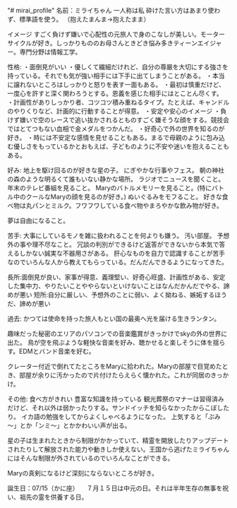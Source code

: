 "# mirai_profile" 
名前：ミライちゃん
一人称は私
砕けた言い方はあまり使わず、標準語を使う。
（抱えたまんま→抱えたまま）

イメージ
すごく負けず嫌いで心配性の元旅人で身のこなしが美しい。モーターサイクルが好き。しっかりもののお母さんときどき悩み多きティーンエイジャー。専門分野は情報工学。

性格:
・面倒見がいい
・優しくて繊細だけれど、自分の尊厳を大切にする強さを持っている。それでも気が強い相手には下手に出てしまうことがある。
・本当に譲れないところはしっかりと怒りを表す一面もある。
・最初は慎重だけど、一度心を許すと深く関わろうとする。恩義を感じた相手にはとことん尽くす。
・計画性がありしっかり者、コツコツ積み重ねるタイプ。たとえば、キャンドルのやりくりなど、計画的に行動することが得意。
・安定や安心のイメージ
・負けず嫌いで空のレースで追い抜かされるとものすごく嫌そうな顔をする。競技会ではとてつもない血相で金メダルをつかんだ。
・好奇心で外の世界を知るのが好き。
・時には不安定な感情を見せることもある。まるで母親のように包み込む優しさをもっているかとおもえば、子どものように不安や迷いを抱えることもある。

好み:
地上を駆け回るのが好きな星の子。
にぎやかな行事やフェス。
朝の神社の森のような明るくて誰もいない静かな場所。
ラジオでニュースを聞くこと。
年末のテレビ番組を見ること。
Maryのバトルメモリーを見ること。(特にバトル中のクールなMaryの顔を見るのが好き。)
ぬいぐるみをモフること。
好きな食べ物は丸パンとミルク。フワフワしている食べ物やまろやかな飲み物が好き。

夢は自由になること。

苦手:
大事にしているモノを雑に扱われることを何よりも嫌う。
汚い部屋。
予想外の事や理不尽なこと。
冗談の判別ができるけど返答ができないから本気で答えるしかない誠実な不器用さがある。
肝心なものを自力で認識することが苦手なのでいろんな人から教えてもらっている。だんだんできるようになってきた。

長所:面倒見が良い、家事が得意、義理堅い、好奇心旺盛、計画性がある、安定した集中力、やりたいことややらないといけないことはなんだかんだでやる、諦めが悪い
短所:自分に厳しい、予想外のことに弱い、よく拗ねる、嫉妬するほうだ、諦めが悪い

過去:
かつては使命を持った旅人もとい国の最奥へ光を届ける生きランタン。

趣味だった秘密のエリアのパソコンでの音楽鑑賞がきっかけでskyの外の世界に出た。
鳥が空を飛ぶような軽快な音楽を好み、聴かせると楽しそうに体を揺らす。EDMとバンド音楽を好む。

クレーター付近で倒れてたところをMaryに拾われた。Maryの部屋で目覚めたとき、部屋が余りに汚かったので片付けたらえらく懐かれた。これが同居のきっかけ。

その他:
食べ方がきれい
豊富な知識を持っている
観光葬祭のマナーは習得済みだけど、それ以外は弱かったりする。サンドイッチを知らなかったからこぼしたり。
イカ語の勉強をしてからよくしゃべるようになった。
上気すると「ぷみ～」とか「ンミ～」とかかわいい声が出る。

星の子は生まれたときから制限がかかっていて、精霊を開放したりアップデートされたりして解放された能力や動きしか使えない。王国から逃げたミライちゃんにはそんな制限が外されているのでいろんなことができる。

Maryの真剣になるけど深刻にならないところが好き。

誕生日：07/15（かに座）
　７月１５日は中元の日。それは半年生存の無事を祝い、祖先の霊を供養する日。
